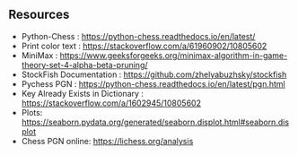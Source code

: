## Resources
* Python-Chess : https://python-chess.readthedocs.io/en/latest/
* Print color text : https://stackoverflow.com/a/61960902/10805602
* MiniMax : https://www.geeksforgeeks.org/minimax-algorithm-in-game-theory-set-4-alpha-beta-pruning/
* StockFish Documentation : https://github.com/zhelyabuzhsky/stockfish
* Pychess PGN : https://python-chess.readthedocs.io/en/latest/pgn.html
* Key Already Exists in Dictionary : https://stackoverflow.com/a/1602945/10805602
* Plots: https://seaborn.pydata.org/generated/seaborn.displot.html#seaborn.displot
* Chess PGN online: https://lichess.org/analysis